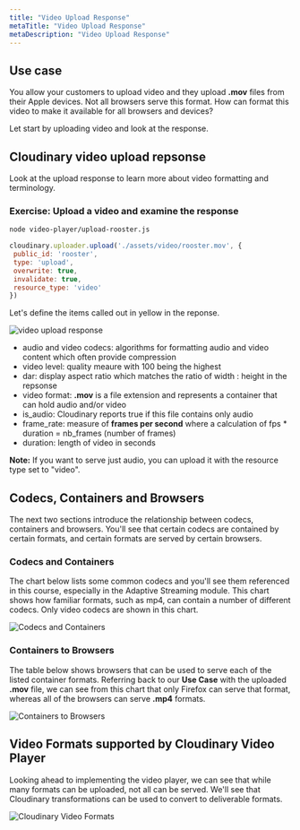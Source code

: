 ```yaml
---
title: "Video Upload Response"
metaTitle: "Video Upload Response"
metaDescription: "Video Upload Response"
---
```


## Use case

You allow your customers to upload video and they upload **.mov** files from their Apple devices. Not all browsers serve this format.  How can format this video to make it available for all browsers and devices? 

Let start by uploading video and look at the response.

## Cloudinary video upload repsonse

Look at the upload response to learn more about video formatting and terminology.

### Exercise: Upload a video and examine the response

```bash
node video-player/upload-rooster.js
```

```javascript
cloudinary.uploader.upload('./assets/video/rooster.mov', {
 public_id: 'rooster',
 type: 'upload',
 overwrite: true,
 invalidate: true,
 resource_type: 'video'
})
```
Let's define the items called out in yellow in the reponse.

![video upload response](https://res.cloudinary.com/cloudinary-training/image/upload/v1588356470/book/player-response.png)

- audio and video codecs: algorithms for formatting audio and video content which often provide compression 
- video level: quality meaure with 100 being the highest
- dar: display aspect ratio which matches the ratio of width : height in the repsonse
- video format: **.mov** is a file extension and represents a container that can hold audio and/or video
- is_audio: Cloudinary reports true if this file contains only audio
- frame_rate: measure of **frames per second** where a calculation of fps * duration = nb_frames (number of frames)
- duration: length of video in seconds 

**Note:** If you want to serve just audio, you can upload it with the resource type set to "video".

## Codecs, Containers and Browsers

The next two sections introduce the relationship between codecs, containers and browsers.  You'll see that certain codecs are contained by certain formats, and certain formats are served by certain browsers.

### Codecs and Containers 

The chart below lists some common codecs and you'll see them referenced in this course, especially in the Adaptive Streaming module.  This chart shows how familiar formats, such as mp4, can contain a number of different codecs. Only video codecs are shown in this chart.

![Codecs and Containers](https://res.cloudinary.com/cloudinary-training/image/upload/v1588357375/book/codecs-containers.png)

### Containers to Browsers   

The table below shows browsers that can be used to serve each of the listed container formats. Referring back to our **Use Case** with the uploaded **.mov** file, we can see from this chart that only Firefox can serve that format, whereas all of the browsers can serve **.mp4** formats.

![Containers to Browsers](https://res.cloudinary.com/cloudinary-training/image/upload/v1588358016/book/container-browser.png)


## Video Formats supported by Cloudinary Video Player

Looking ahead to implementing the video player, we can see that while many formats can be uploaded, not all can be served.  We'll see that Cloudinary transformations can be used to convert to deliverable formats.

![Cloudinary Video Formats](https://res.cloudinary.com/cloudinary-training/image/upload/v1588358368/book/cl-video-formats.png)  


